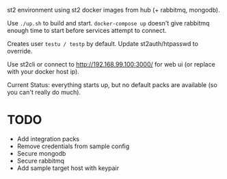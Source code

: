 st2 environment using st2 docker images from hub (+ rabbitmq, mongodb).

Use `./up.sh` to build and start.  `docker-compose up` doesn't give rabbitmq enough time to start before services attempt to connect.

Creates user `testu / testp` by default.  Update st2auth/htpasswd to override.

Use st2cli or connect to http://192.168.99.100:3000/ for web ui (or replace with your docker host ip).

Current Status: everything starts up, but no default packs are available (so you can't really do much).

# TODO

 * Add integration packs
 * Remove credentials from sample config
 * Secure mongodb
 * Secure rabbitmq
 * Add sample target host with keypair
